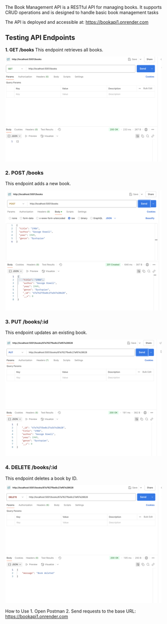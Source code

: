 The Book Management API is a RESTful API for managing books. It supports CRUD operations and is designed to handle basic book management tasks

The API is deployed and accessible at:
https://bookapi1.onrender.com

## **Testing API Endpoints**

**1. GET /books**
This endpoint retrieves all books.

![GET /books](./screenshots/get_books.png)

### **2. POST /books**
This endpoint adds a new book.

![POST /books](./screenshots/post_books.png)

### **3. PUT /books/:id**
This endpoint updates an existing book.

![PUT /books/:id](./screenshots/put_books.png)

### **4. DELETE /books/:id**
This endpoint deletes a book by ID.

![DELETE /books/:id](./screenshots/delete_books.png)

How to Use
	1.	Open Postman 
	2.	Send requests to the base URL: https://bookapi1.onrender.com

